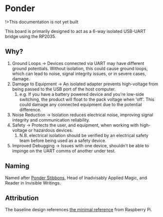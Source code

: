 # Ponder

!>This documentation is not yet built

This board is primarily designed to act as a 6-way isolated USB-UART bridge using the RP2035.

## Why?

1. Ground Loops -> Devices connected via UART may have different ground potentials. Without isolation, this could cause ground loops, which can lead to noise, signal integrity issues, or in severe cases, damage.
1. Damage to Equipment -> An isolated adapter prevents high-voltage from being passed to the USB port of the host computer.
   1. e.g. If you have a battery powered device and you're low-side switching, the product will float to the pack voltage when 'off'. This could damage any connected equipment due to the potential difference.
1. Noise Reduction -> Isolation reduces electrical noise, improving signal integrity and communication reliability.
1. Safety -> Protects the user, and equipment, when working with high-voltage or hazardous devices.
   1. N.B. electrical isolation should be verified by an electrical safety team before being used as a safety device.
1. Improved Debugging -> Issues with one device, shouldn't be able to impinge on the UART comms of another under test.

## Naming

Named after [Ponder Stibbons](https://wiki.lspace.org/Ponder_Stibbons), Head of Inadvisably Applied Magic, and Reader in Invisible Writings.

## Attribution

The baseline design references [the minimal reference](https://datasheets.raspberrypi.com/rp2350/hardware-design-with-rp2350.pdf) from Raspberry Pi.
